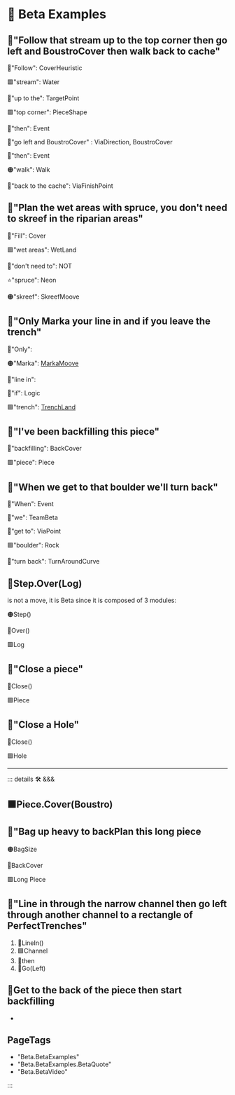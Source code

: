 # 🔷 <beta>Beta Examples</beta>

## 🔷<beta>"<via>Follow that <ekos>stream</ekos> up to the <ekos>top corner</ekos> <anima>then</anima> go left and BoustroCover </via> <anima>then</anima> <motor>walk </motor>back to cache"</beta>

🔻<via>"Follow": CoverHeuristic</via>

🟩<ekos>"stream": Water</ekos>

🔻<via>"up to the": TargetPoint</via>

🟩<ekos>"top corner": PieceShape</ekos>

💜<anima>"then": Event</anima>

🔻<via>"go left and BoustroCover" : ViaDirection, BoustroCover</via>

💜<anima>"then": Event</anima>

🟠<motor>"walk": Walk</motor>

🔻<via>"back to the cache": ViaFinishPoint</via>

## 🔷<beta>"<via>Plan</via> the <ekos>wet areas</ekos> with <labor>spruce</labor>, you don't need to <motor>skreef</motor> in the <ekos>riparian areas</ekos>"</beta>

🔻<via>"Fill": Cover</via>

🟩<ekos>"wet areas": WetLand</ekos>

💜<anima>"don't need to": NOT</anima>

⭐<labos>"spruce": Neon</labos>

🟠<motor>"skreef": SkreefMoove</motor>

## 🔷<beta>"Only <via>Marka</via> your <via>line in</via> and <anima>if</anima> you <via>leave</via> the <ekos>trench</ekos>"</beta>

🔷<beta>"Only": </beta>

🟠<motor>"Marka": [MarkaMoove](/encyclopedia/Moove/InstrumentMoove/MarkaMoove/Overview)</motor>

🔻<via>"line in": </via>

💜<anima>"if": Logic</anima>

🟩<ekos>"trench": [TrenchLand](/encyclopedia/Eko/Prep/TrenchLand)</ekos>

## 🔷<beta>"I've been <via>backfilling</via> this <ekos>piece</ekos>"</beta>

🔻<via>"backfilling": BackCover</via>

🟩<ekos>"piece": Piece</ekos>

## 🔷<beta>"<anima>When</anima> we <via>get to</via> that <ekos>boulder</ekos> we'll <via>turn back</via>"</beta>

💜<anima>"When": Event</anima>

🔷<beta>"we": TeamBeta</beta>

🔻<via>"get to": ViaPoint</via>

🟩<ekos>"boulder": Rock</ekos>

🔻<via>"turn back": TurnAroundCurve</via>

## 🔷<beta><motor>Step</motor>.<via>Over</via>(<ekos>Log</ekos>)</beta>

is not a move, it is Beta since it is composed of 3 modules:

🟠<motor>Step()</motor>

🔻<via>Over()</via>

🟩<ekos>Log</ekos>

## 🔷<beta>"<via>Close</via> a <ekos>piece</ekos>"</beta>

🔻<via>Close()</via>

🟩<ekos>Piece</ekos>

## 🔷<beta>"<via>Close</via> a <ekos>Hole</ekos>"</beta>

🔻<via>Close()</via>

🟩<ekos>Hole</ekos>

---

<!-- =================================================== -->
<!-- =================================================== -->
<!-- =================================================== -->
<!-- =================================================== -->
<!-- =================================================== -->
::: details 🛠 <dev>&&&</dev>

## 🟩<ekos>Piece</ekos>.<via>Cover(Boustro)</via>

## 🔷<beta>"<motor>Bag up heavy</motor> to <via>backPlan</via> this <ekos>long piece</ekos></beta>

🟠<motor>BagSize</motor>

🔻<via>BackCover</via>

🟩<ekos>Long Piece</ekos>

## 🔷<beta>"<via>Line in through the</via> <ekos>narrow channel </ekos><anima>then</anima> <via>go left through</via> <ekos>another channel</ekos> <via>to </via>a <ekos>rectangle of PerfectTrenches</ekos>"</beta>

1. 🔻<via>LineIn()</via>
2. 🟩<ekos>Channel</ekos>
3. 💜<anima>then</anima>
4. 🔻<via>Go(Left)</via>

## 🔷<beta>Get to the back of the piece then start backfilling</beta>

-

<h2>PageTags</h2>

- "Beta.BetaExamples"
- "Beta.BetaExamples.BetaQuote"
- "Beta.BetaVideo"

:::
